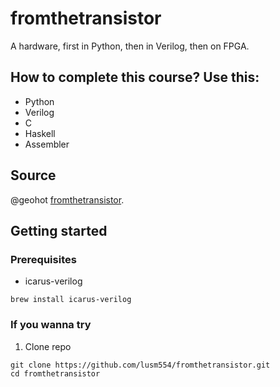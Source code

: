 # fromthetransistor

A hardware, first in Python, then in Verilog, then on FPGA.

## How to complete this course? Use this:
- Python
- Verilog
- С
- Haskell
- Assembler

## Source
@geohot
[fromthetransistor](https://github.com/geohot/fromthetransistor).

## Getting started

### Prerequisites
- icarus-verilog

```shell
brew install icarus-verilog
```

### If you wanna try

1. Clone repo
```shell
git clone https://github.com/lusm554/fromthetransistor.git
cd fromthetransistor
```

